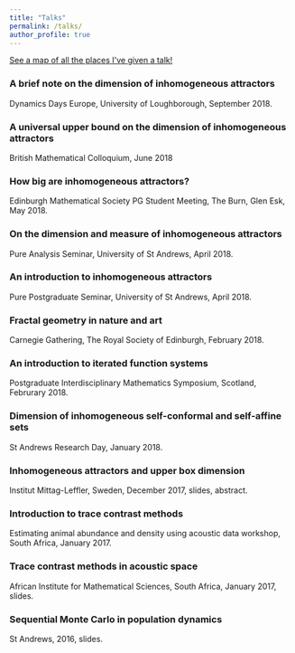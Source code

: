 ```yaml
---
title: "Talks"
permalink: /talks/
author_profile: true
---
```


[See a map of all the places I've given a talk!](https://stuartburrell.github.io/stuartburrell/talkmap.html)


### A brief note on the dimension of inhomogeneous attractors
Dynamics Days Europe, University of Loughborough, September 2018.
### A universal upper bound on the dimension of inhomogeneous attractors
British Mathematical Colloquium, June 2018
### How big are inhomogeneous attractors?
Edinburgh Mathematical Society PG Student Meeting, The Burn, Glen Esk, May 2018.
### On the dimension and measure of inhomogeneous attractors
Pure Analysis Seminar, University of St Andrews, April 2018.
### An introduction to inhomogeneous attractors
Pure Postgraduate Seminar, University of St Andrews, April 2018.
### Fractal geometry in nature and art
Carnegie Gathering, The Royal Society of Edinburgh, February 2018.
### An introduction to iterated function systems
Postgraduate Interdisciplinary Mathematics Symposium, Scotland, Februrary 2018.
### Dimension of inhomogeneous self-conformal and self-affine sets
St Andrews Research Day, January 2018.
### Inhomogeneous attractors and upper box dimension
Institut Mittag-Leffler, Sweden, December 2017, slides, abstract.
### Introduction to trace contrast methods
Estimating animal abundance and density using acoustic data workshop, South Africa, January 2017.
### Trace contrast methods in acoustic space
African Institute for Mathematical Sciences, South Africa, January 2017, slides.
### Sequential Monte Carlo in population dynamics
St Andrews, 2016, slides.
